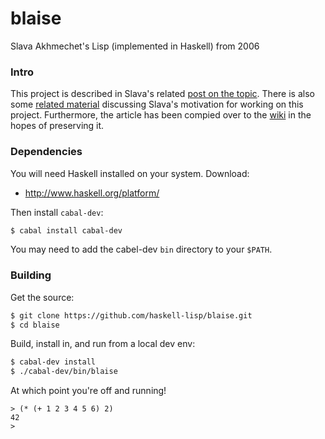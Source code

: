 blaise
======

Slava Akhmechet's Lisp (implemented in Haskell) from 2006

### Intro

This project is described in Slava's related
[post on the topic](http://www.defmacro.org/ramblings/lisp-in-haskell.html). 
There is also some 
[related material](http://members.gamedev.net/coffeemug/test/blaise/faq.html)
discussing Slava's motivation for working on this project. Furthermore, the
article has been compied over to the [wiki](wiki) in the hopes of preserving it.

### Dependencies

You will need Haskell installed on your system. Download:
 * http://www.haskell.org/platform/

Then install `cabal-dev`:
```bash
$ cabal install cabal-dev
```

You may need to add the cabel-dev `bin` directory to your `$PATH`.


### Building

Get the source:
```bash
$ git clone https://github.com/haskell-lisp/blaise.git
$ cd blaise
```

Build, install in, and run from a local dev env:
```bash
$ cabal-dev install
$ ./cabal-dev/bin/blaise
```

At which point you're off and running!
```common-lisp
> (* (+ 1 2 3 4 5 6) 2)
42
>
```

